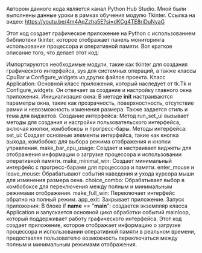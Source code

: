Автором данного кода является канал Python Hub Studio.
Мной были выполнены данные уроки в рамках обучения модулю Tkinter.
Ссылка на видео: https://youtu.be/4m4AqZzha5E?si=dKCg4TE8riDuNyaG

Этот код создает графическое приложение на Python с использованием библиотеки tkinter, которое отображает панель мониторинга использования процессора и оперативной памяти. Вот краткое описание того, что делает этот код:

Импортируются необходимые модули, такие как tkinter для создания графического интерфейса, sys для системных операций, а также классы CpuBar и Configure_widgets из других файлов проекта.
Класс Application: Основной класс приложения, который наследует от tk.Tk и Configure_widgets. Он отвечает за создание и настройку главного окна приложения.
Инициализация окна: В методе __init__ настраиваются параметры окна, такие как прозрачность, поверхностность, отсутствие рамки и невозможность изменения размера. Также задается стиль и тема для виджетов.
Создание интерфейса: Метод run_set_ui вызывает методы для создания и настройки пользовательского интерфейса, включая кнопки, комбобоксы и прогресс-бары.
Методы интерфейса:
set_ui: Создает основные элементы интерфейса, такие как кнопка выхода, комбобокс для выбора режима отображения и кнопки управления.
make_bar_cpu_usage: Создает и настраивает виджеты для отображения информации о загрузке процессора и использовании оперативной памяти.
make_minimal_win: Создает минимальный интерфейс с прогресс-барами для процессора и памяти.
enter_mouse и leave_mouse: Обрабатывают события наведения и ухода курсора мыши для изменения размера окна.
choice_combo: Обрабатывает выбор в комбобоксе для переключения между полным и минимальным режимами отображения.
make_full_win: Переключает интерфейс обратно на полный режим.
app_exit: Закрывает приложение.
Запуск приложения: В блоке if __name__ == "__main__": создается экземпляр класса Application и запускается основной цикл обработки событий mainloop, который поддерживает работу графического интерфейса.
Этот код создает приложение, которое отображает информацию о загрузке процессора и использовании оперативной памяти в реальном времени, предоставляя пользователю возможность переключаться между полным и минимальным режимами отображения.